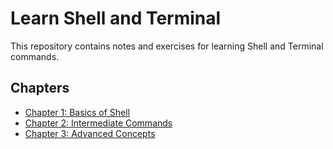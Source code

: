 # Learn Shell and Terminal

This repository contains notes and exercises for learning Shell and Terminal commands.

## Chapters

- [Chapter 1: Basics of Shell](./chapters/chapter-1/README.md)
- [Chapter 2: Intermediate Commands](./chapters/chapter-2/README.md)
- [Chapter 3: Advanced Concepts](./chapters/chapter-3/README.md)
